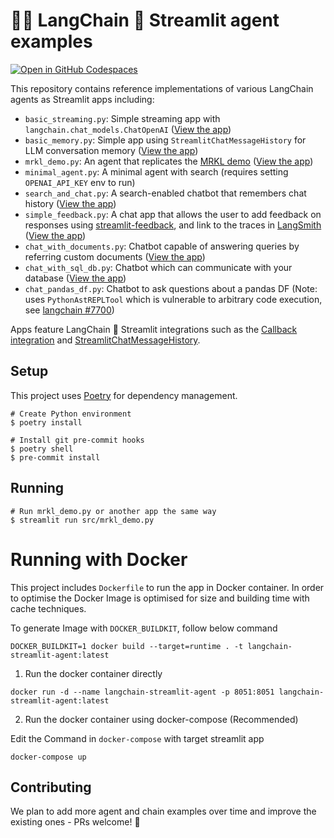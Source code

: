# 🦜️🔗 LangChain 🤝 Streamlit agent examples

[![Open in GitHub Codespaces](https://github.com/codespaces/badge.svg)](https://codespaces.new/langchain-ai/streamlit-agent?quickstart=1)

This repository contains reference implementations of various LangChain agents as Streamlit apps including:

- `basic_streaming.py`: Simple streaming app with `langchain.chat_models.ChatOpenAI` ([View the app](https://langchain-streaming-example.streamlit.app/))
- `basic_memory.py`: Simple app using `StreamlitChatMessageHistory` for LLM conversation memory ([View the app](https://langchain-st-memory.streamlit.app/))
- `mrkl_demo.py`: An agent that replicates the [MRKL demo](https://python.langchain.com/docs/modules/agents/how_to/mrkl) ([View the app](https://langchain-mrkl.streamlit.app))
- `minimal_agent.py`: A minimal agent with search (requires setting `OPENAI_API_KEY` env to run)
- `search_and_chat.py`: A search-enabled chatbot that remembers chat history ([View the app](https://langchain-chat-search.streamlit.app/))
- `simple_feedback.py`: A chat app that allows the user to add feedback on responses using [streamlit-feedback](https://github.com/trubrics/streamlit-feedback), and link to the traces in [LangSmith](https://docs.smith.langchain.com/) ([View the app](https://langsmith-simple-feedback.streamlit.app/))
- `chat_with_documents.py`: Chatbot capable of answering queries by referring custom documents ([View the app](https://langchain-document-chat.streamlit.app/))
- `chat_with_sql_db.py`: Chatbot which can communicate with your database ([View the app](https://langchain-chat-sql.streamlit.app/))
- `chat_pandas_df.py`: Chatbot to ask questions about a pandas DF (Note: uses `PythonAstREPLTool` which is vulnerable to arbitrary code execution,
  see [langchain #7700](https://github.com/langchain-ai/langchain/issues/7700))

Apps feature LangChain 🤝 Streamlit integrations such as the
[Callback integration](https://python.langchain.com/docs/modules/callbacks/integrations/streamlit) and
[StreamlitChatMessageHistory](https://python.langchain.com/docs/integrations/memory/streamlit_chat_message_history).

## Setup

This project uses [Poetry](https://python-poetry.org/) for dependency management.

```shell
# Create Python environment
$ poetry install

# Install git pre-commit hooks
$ poetry shell
$ pre-commit install
```

## Running

```shell
# Run mrkl_demo.py or another app the same way
$ streamlit run src/mrkl_demo.py
```

# Running with Docker

This project includes `Dockerfile` to run the app in Docker container. In order to optimise the Docker Image is optimised for size and building time with cache techniques.

To generate Image with `DOCKER_BUILDKIT`, follow below command

```DOCKER_BUILDKIT=1 docker build --target=runtime . -t langchain-streamlit-agent:latest```

1. Run the docker container directly

``docker run -d --name langchain-streamlit-agent -p 8051:8051 langchain-streamlit-agent:latest ``

2. Run the docker container using docker-compose (Recommended)

Edit the Command in `docker-compose` with target streamlit app

``docker-compose up``

## Contributing

We plan to add more agent and chain examples over time and improve the existing ones - PRs welcome! 🚀
